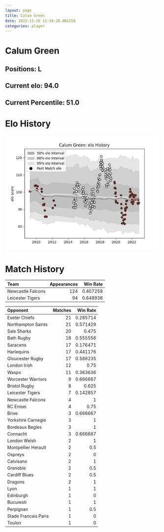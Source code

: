```yaml
---  
layout: page  
title: Calum Green  
date: 2022-11-16 11:34:20.001158  
categories: player  
---
```

# Calum Green

## Positions: L

## Current elo: 94.0

## Current Percentile: 51.0

# Elo History


![elo history](history_CalumGreen.png)
# Match History


| Team              |   Appearances |   Win Rate |
|:------------------|--------------:|-----------:|
| Newcastle Falcons |           124 |   0.407258 |
| Leicester Tigers  |            94 |   0.648936 |

| Opponent             |   Matches |   Win Rate |
|:---------------------|----------:|-----------:|
| Exeter Chiefs        |        21 |   0.285714 |
| Northampton Saints   |        21 |   0.571429 |
| Sale Sharks          |        20 |   0.475    |
| Bath Rugby           |        18 |   0.555556 |
| Saracens             |        17 |   0.176471 |
| Harlequins           |        17 |   0.441176 |
| Gloucester Rugby     |        17 |   0.588235 |
| London Irish         |        12 |   0.75     |
| Wasps                |        11 |   0.363636 |
| Worcester Warriors   |         9 |   0.666667 |
| Bristol Rugby        |         8 |   0.625    |
| Leicester Tigers     |         7 |   0.142857 |
| Newcastle Falcons    |         4 |   1        |
| RC Enisei            |         4 |   0.75     |
| Brive                |         3 |   0.666667 |
| Yorkshire Carnegie   |         3 |   1        |
| Bordeaux Begles      |         3 |   1        |
| Connacht             |         3 |   0.666667 |
| London Welsh         |         2 |   1        |
| Montpellier Herault  |         2 |   0.5      |
| Ospreys              |         2 |   0        |
| Calvisano            |         2 |   1        |
| Grenoble             |         2 |   0.5      |
| Cardiff Blues        |         2 |   0.5      |
| Dragons              |         2 |   1        |
| Lyon                 |         1 |   1        |
| Edinburgh            |         1 |   0        |
| Bucuresti            |         1 |   1        |
| Perpignan            |         1 |   0.5      |
| Stade Francais Paris |         1 |   0        |
| Toulon               |         1 |   0        |